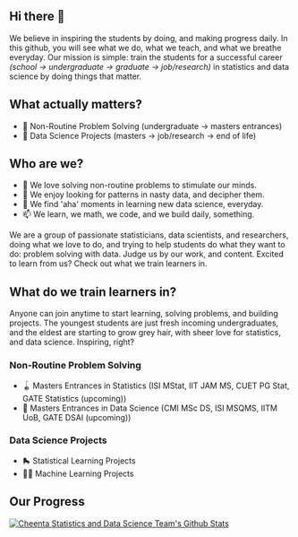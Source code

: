 ## Hi there 👋

We believe in inspiring the students by doing, and making progress daily. In this github, you will see what we do, what we teach, and what we breathe everyday. Our mission is simple: train the students for a successful career _(school -> undergraduate -> graduate -> job/research)_ in statistics and data science by doing things that matter. 

## What actually matters?
- 🔭 Non-Routine Problem Solving (undergraduate -> masters entrances)
- 🌱 Data Science Projects (masters -> job/research -> end of life)

## Who are we?
- 👯 We love solving non-routine problems to stimulate our minds.
- 🤔 We enjoy looking for patterns in nasty data, and decipher them.
- 💬 We find 'aha' moments in learning new data science, everyday.
- 📫 We learn, we math, we code, and we build daily, something.

We are a group of passionate statisticians, data scientists, and researchers, doing what we love to do, and trying to help students do what they want to do: problem solving with data. Judge us by our work, and content. Excited to learn from us? Check out what we train learners in.

## What do we train learners in?

Anyone can join anytime to start learning, solving problems, and building projects. The youngest students are just fresh incoming undergraduates, and the eldest are starting to grow grey hair, with sheer love for statistics, and data science. Inspiring, right?

### Non-Routine Problem Solving
- 🪀 Masters Entrances in Statistics (ISI MStat, IIT JAM MS, CUET PG Stat, GATE Statistics (upcoming))
- 🏓 Masters Entrances in Data Science (CMI MSc DS, ISI MSQMS, IITM UoB, GATE DSAI (upcoming))

### Data Science Projects
- 🛼 Statistical Learning Projects
- 🤾‍♀️ Machine Learning Projects

## Our Progress

[![Cheenta Statistics and Data Science Team's Github Stats](https://github-readme-stats.vercel.app/api?username=cheenta-statistics-datascience&hide=contribs,prs&show_icons=true&theme=dracula)](https://github.com/anuraghazra/github-readme-stats)

